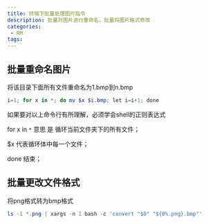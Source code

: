 ```yaml
---
title: 终端下批量处理图片指令
description: 批量对图片进行重命名，批量将图片格式修改
categories:
 - RM
tags:
---
```


## 批量重命名图片

将该目录下面所有文件重命名为1.bmp到n.bmp

```powershell
i=1; for x in *; do mv $x $i.bmp; let i=i+1; done
```

如果要对以上命令行有所理解，必须学会shell的正则表达式



for x in `*` 意思 是 循环当前文件夹下的所有文件；　

 $x 代表循环体中每一个文件；

done  结束；







## 批量更改文件格式

将png格式转为bmp格式

```powershell
ls -1 *.png | xargs -n 1 bash -c 'convert "$0" "${0%.png}.bmp"'
```









